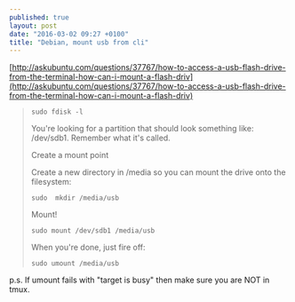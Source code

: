```yaml
---
published: true
layout: post
date: "2016-03-02 09:27 +0100"
title: "Debian, mount usb from cli"
---
```


[http://askubuntu.com/questions/37767/how-to-access-a-usb-flash-drive-from-the-terminal-how-can-i-mount-a-flash-driv](http://askubuntu.com/questions/37767/how-to-access-a-usb-flash-drive-from-the-terminal-how-can-i-mount-a-flash-driv)  

>     sudo fdisk -l
> 
> You're looking for a partition that should look something like: /dev/sdb1. Remember what it's called.
> 
> Create a mount point
> 
> Create a new directory in /media so you can mount the drive onto the filesystem:
> 
>     sudo  mkdir /media/usb
> 
> Mount!
> 
>     sudo mount /dev/sdb1 /media/usb
> 
> When you're done, just fire off:
> 
>     sudo umount /media/usb
>  

p.s. If umount fails with "target is busy" then make sure you are NOT in tmux.
